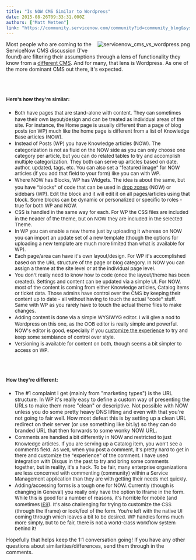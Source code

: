 ```yaml
---
title: "Is NOW CMS Similar to Wordpress"
date: 2015-08-26T09:33:31.000Z
authors: ["Matt Metten"]
link: "https://community.servicenow.com/community?id=community_blog&sys_id=df9ceee1dbd0dbc01dcaf3231f9619cb"
---
```

<p><img   alt="servicenow_cms_vs_wordpress.png" class="image-0 jive-image" src="4b6221cadb9c13043eb27a9e0f9619ed.iix" style="height: auto; float: right; margin: 0 0 10px 10px; max-width: 400px; min-width: 250px;"/>Most people who are coming to the ServiceNow CMS discussion (I've found) are filtering their assumptions through a lens of functionality they know from a <a href="http://www.rightturnux.com/servicenow_cms/is-the-servicenow-cms-a-real-cms/" title="is ServiceNow CMS a real CMS?">different CMS</a>. And for many, that lens is Wordpress. As one of the more dominant CMS out there, it's expected.</p><p><span style="font-size: 10pt; line-height: 1.5em;"><br/></span></p><h2><span style="font-size: 10pt; line-height: 1.5em;">Here's how they're similar:</span></h2><ul><li><span style="font-size: 10pt; line-height: 1.5em;">Both have pages that are stand-alone with content. They can sometimes have their own layout/design and can be treated as individual areas of the site. For instance, the Home page is usually different than a page of blog posts (on WP) much like the home page is different from a list of Knowledge Base articles (NOW).</span></li><li><span style="font-size: 10pt; line-height: 1.5em;">Instead of Posts (WP) you have Knowledge articles (NOW). The categorization is not as fluid on the NOW side as you can only choose one category per article, but you can do related tables to try and accomplish multiple categorization. They both can serve up articles based on date, author, updated, tags, etc. You can also set a "featured image" for NOW articles (if you add that field to your form) like you can with WP. </span></li><li><span style="font-size: 10pt; line-height: 1.5em;">Where NOW has Blocks, WP has Widgets. The idea is about the same, but you have "blocks" of code that can be used in <a href="http://www.rightturnux.com/servicenow_cms/custom-code/when-to-use-drop-zones/" title="when to use drop zones - ServiceNow CMS">drop zones</a> (NOW) or sidebars (WP). Edit the block and it will edit it on all pages/articles using that block. Some blocks can be dynamic or personalized or specific to roles - true for both WP and NOW.</span></li><li><span style="font-size: 10pt; line-height: 1.5em;">CSS is handled in the same way for each. For WP the CSS files are included in the header of the theme, but on NOW they are included in the selected Theme. </span></li><li><span style="font-size: 10pt; line-height: 1.5em;">In WP you can enable a new theme just by uploading it whereas on NOW you can import an update set of a new template (though the options for uploading a new template are much more limited than what is available for WP).</span></li><li><span style="font-size: 10pt; line-height: 1.5em;">Each page/area can have it's own layout/design. For WP it's accomplished based on the URL structure of the page or blog category. In NOW you can assign a theme at the site level or at the individual page level.</span></li><li><span style="font-size: 10pt; line-height: 1.5em;">You don't really need to know how to code (once the layout/theme has been created). Settings and content can be updated via a simple UI. For NOW, most of the content is coming from either Knowledge articles, Catalog items or ticket data. Those admins have control over the CMS by keeping their content up to date - all without having to touch the actual "code" stuff. Same with WP as you rarely have to touch the actual theme files to make changes. </span></li><li><span style="font-size: 10pt; line-height: 1.5em;">Adding content is done via a simple WYSIWYG editor. I will give a nod to Wordpress on this one, as the OOB editor is really simple and powerful. NOW's editor is good, especially if you <a href="http://www.rightturnux.com/servicenow_cms/best-practice/customize-the-servicenow-editor-for-style-control/" title="ServiceNow UX customize editor">customize the experience</a> to try and keep some semblance of control over style. </span></li><li><span style="font-size: 10pt; line-height: 1.5em;">Versioning is available for content on both, though seems a bit simpler to access on WP. </span></li></ul><p><span style="font-size: 10pt; line-height: 1.5em;"><br/></span></p><h2><span style="font-size: 10pt; line-height: 1.5em;">How they're different:</span></h2><ul><li>The #1 complaint I get (mainly from "marketing types") is the URL structure. In WP it's really easy to define a custom way of presenting the URLs to make them more "clean" or descriptive. Not possible with NOW unless you do some pretty heavy DNS lifting and even with that you're not going to fair well. How most defeat this is by setting up a clean URL redirect on their server (or use something like bit.ly) so they can do branded URL that then forwards to some wonky NOW URL.</li><li><span style="font-size: 10pt; line-height: 1.5em;">Comments are handled a bit differently in NOW and restricted to just Knowledge articles. If you are serving up a Catalog item, you won't see a comments field. As well, when you post a comment, it's pretty hard to get in there and customize the "experience" of the comment. I have used integration with Disqus in the past to try and bring some comments together, but in reality, it's a hack. To be fair, many enterprise organizations are less concerned with commenting (community) within a Service Management application than they are with getting their needs met quickly. </span></li><li><span style="font-size: 10pt; line-height: 1.5em;">Adding/accessing forms is a tough one for NOW. Currently (though is changing in Geneva!) you really only have the option to Iframe in the form. While this is good for a number of reasons, it's horrible for mobile (and sometimes <a href="http://www.rightturnux.com/servicenow_cms/custom-code/iframe-funkiness-in-ie-9/" title="Iframe issues with IE9 on ServiceNow CMS">IE9</a>). It's also challenging for trying to customize the CSS (through the Iframe) or look/feel of the form. You're left with the native UI coming through which leaves a bit to be desired. WP handles forms much more simply, but to be fair, there is not a world-class workflow system behind it!</span></li></ul><p></p><p>Hopefully that helps keep the 1:1 conversation going! If you have any other questions about similarities/differences, send them through in the comments.</p>